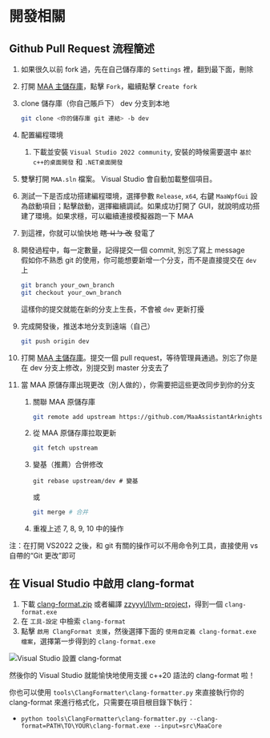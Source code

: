 # 開發相關

## Github Pull Request 流程簡述

1. 如果很久以前 fork 過，先在自己儲存庫的 `Settings` 裡，翻到最下面，刪除
2. 打開 [MAA 主儲存庫](https://github.com/MaaAssistantArknights/MaaAssistantArknights)，點擊 `Fork`，繼續點擊 `Create fork`
3. clone 儲存庫（你自己賬戶下） dev 分支到本地

    ```bash
    git clone <你的儲存庫 git 連結> -b dev
    ```

4. 配置編程環境

    1. 下載並安裝 `Visual Studio 2022 community`, 安裝的時候需要選中 `基於c++的桌面開發` 和 `.NET桌面開發`

5. 雙擊打開 `MAA.sln` 檔案。 Visual Studio 會自動加載整個項目。
6. 測試一下是否成功搭建編程環境，選擇參數 `Release`, `x64`, 右鍵 `MaaWpfGui` 設為啟動項目；點擊啟動，選擇繼續調試。如果成功打開了 GUI，就說明成功搭建了環境。如果求穩，可以繼續連接模擬器跑一下 MAA
7. 到這裡，你就可以愉快地 ~~瞎 ㄐㄅ 改~~ 發電了
8. 開發過程中，每一定數量，記得提交一個 commit, 別忘了寫上 message<br>
    假如你不熟悉 git 的使用，你可能想要新增一个分支，而不是直接提交在 `dev` 上

    ```bash
    git branch your_own_branch
    git checkout your_own_branch
    ```

    這樣你的提交就能在新的分支上生長，不會被 `dev` 更新打擾

9. 完成開發後，推送本地分支到遠端（自己）

    ```bash
    git push origin dev
    ```

10. 打開 [MAA 主儲存庫](https://github.com/MaaAssistantArknights/MaaAssistantArknights)。提交一個 pull request，等待管理員通過。別忘了你是在 dev 分支上修改，別提交到 master 分支去了
11. 當 MAA 原儲存庫出現更改（別人做的），你需要把這些更改同步到你的分支
    1. 關聯 MAA 原儲存庫

        ```bash
        git remote add upstream https://github.com/MaaAssistantArknights/MaaAssistantArknights.git
        ```

    2. 從 MAA 原儲存庫拉取更新

        ```bash
        git fetch upstream
        ```

    3. 變基（推薦）合併修改

        ```
        git rebase upstream/dev # 變基
        ```

        或

        ```bash
        git merge # 合并
        ```

    4. 重複上述 7, 8, 9, 10 中的操作

注：在打開 VS2022 之後，和 git 有關的操作可以不用命令列工具，直接使用 vs 自帶的“Git 更改”即可

## 在 Visual Studio 中啟用 clang-format

1. 下載 [clang-format.zip](https://github.com/MaaAssistantArknights/MaaAssistantArknights/files/9482197/clang-format.zip) 或者編譯 [zzyyyl/llvm-project](https://github.com/zzyyyl/llvm-project/tree/fix/clang-format)，得到一個 `clang-format.exe`
2. 在 `工具-設定` 中檢索 `clang-format`
3. 點擊 `啟用 ClangFormat 支援`，然後選擇下面的 `使用自定義 clang-format.exe 檔案`，選擇第一步得到的 `clang-format.exe`

![Visual Studio 設置 clang-format](https://user-images.githubusercontent.com/74587068/188262146-bf36f10a-db94-4a3c-9802-88b703342fb6.png)

然後你的 Visual Studio 就能愉快地使用支援 c++20 語法的 clang-format 啦！

你也可以使用 `tools\ClangFormatter\clang-formatter.py` 來直接執行你的 clang-format 來進行格式化，只需要在項目根目錄下執行：

- `python tools\ClangFormatter\clang-formatter.py --clang-format=PATH\TO\YOUR\clang-format.exe --input=src\MaaCore`
